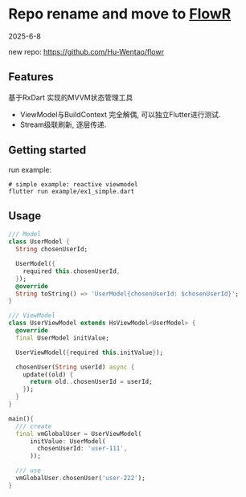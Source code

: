 # Repo rename and move to [FlowR](https://github.com/Hu-Wentao/flowr)
2025-6-8

new repo: https://github.com/Hu-Wentao/flowr

## Features

基于RxDart 实现的MVVM状态管理工具

- ViewModel与BuildContext 完全解偶, 可以独立Flutter进行测试.
- Stream级联刷新, 逐层传递.

## Getting started

run example:

```shell
# simple example: reactive viewmodel
flutter run example/ex1_simple.dart
```

## Usage

```dart
/// Model
class UserModel {
  String chosenUserId;

  UserModel({
    required this.chosenUserId,
  });
  @override
  String toString() => 'UserModel{chosenUserId: $chosenUserId}';
}

/// ViewModel
class UserViewModel extends HsViewModel<UserModel> {
  @override
  final UserModel initValue;

  UserViewModel({required this.initValue});

  chosenUser(String userId) async {
    update((old) {
      return old..chosenUserId = userId;
    });
  }
}

main(){
  /// create
  final vmGlobalUser = UserViewModel(
      initValue: UserModel(
        chosenUserId: 'user-111',
      ));

  /// use
  vmGlobalUser.chosenUser('user-222');
}
```
